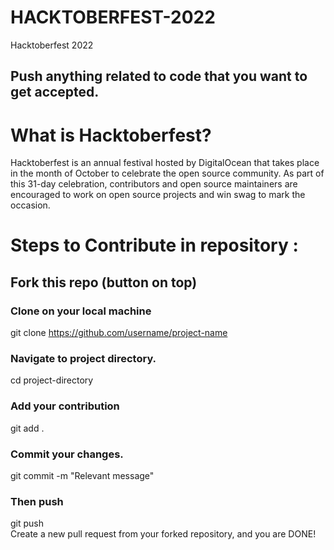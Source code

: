# HACKTOBERFEST-2022
Hacktoberfest 2022

## Push anything related to code that you want to get accepted.

# What is Hacktoberfest?
Hacktoberfest is an annual festival hosted by DigitalOcean that takes place in the month of October to celebrate the open source community. As part of this 31-day celebration, contributors and open source maintainers are encouraged to work on open source projects and win swag to mark the occasion.

# Steps to Contribute in repository :

## Fork this repo (button on top)
### Clone on your local machine<br>
git clone https://github.com/username/project-name

### Navigate to project directory.
cd project-directory
### Add your contribution
git add .
### Commit your changes.
git commit -m "Relevant message"
### Then push
git push <br>
Create a new pull request from your forked repository, and you are DONE!